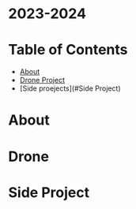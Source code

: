 # 2023-2024
# Table of Contents
  - [About](#About)
  - [Drone Project](#Drone)
  - [Side proejects](#Side Project)

# About

# Drone 

# Side Project
